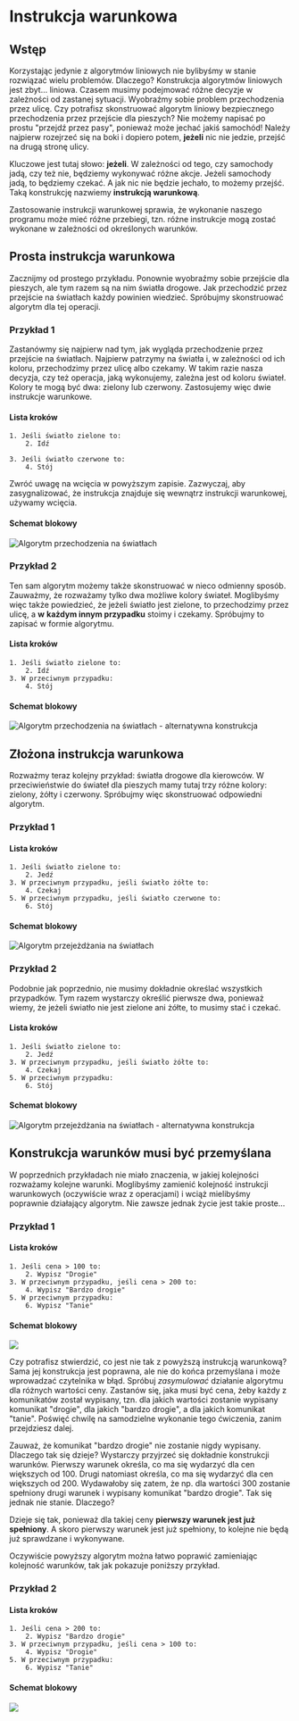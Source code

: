 # Instrukcja warunkowa

## Wstęp

Korzystając jedynie z algorytmów liniowych nie bylibyśmy w stanie rozwiązać wielu problemów. Dlaczego? Konstrukcja algorytmów liniowych jest zbyt... liniowa. Czasem musimy podejmować różne decyzje w zależności od zastanej sytuacji. Wyobraźmy sobie problem przechodzenia przez ulicę. Czy potrafisz skonstruować algorytm liniowy bezpiecznego przechodzenia przez przejście dla pieszych? Nie możemy napisać po prostu "przejdź przez pasy", ponieważ może jechać jakiś samochód! Należy najpierw rozejrzeć się na boki i dopiero potem, **jeżeli** nic nie jedzie, przejść na drugą stronę ulicy.

Kluczowe jest tutaj słowo: **jeżeli**. W zależności od tego, czy samochody jadą, czy też nie, będziemy wykonywać różne akcje. Jeżeli samochody jadą, to będziemy czekać. A jak nic nie będzie jechało, to możemy przejść. Taką konstrukcję nazwiemy **instrukcją warunkową**.

Zastosowanie instrukcji warunkowej sprawia, że wykonanie naszego programu może mieć różne przebiegi, tzn. różne instrukcje mogą zostać wykonane w zależności od określonych warunków.

## Prosta instrukcja warunkowa

Zacznijmy od prostego przykładu. Ponownie wyobraźmy sobie przejście dla pieszych, ale tym razem są na nim światła drogowe. Jak przechodzić przez przejście na światłach każdy powinien wiedzieć. Spróbujmy skonstruować algorytm dla tej operacji.

### Przykład 1

Zastanówmy się najpierw nad tym, jak wygląda przechodzenie przez przejście na światłach. Najpierw patrzymy na światła i, w zależności od ich koloru, przechodzimy przez ulicę albo czekamy. W takim razie nasza decyzja, czy też operacja, jaką wykonujemy, zależna jest od koloru świateł. Kolory te mogą być dwa: zielony lub czerwony. Zastosujemy więc dwie instrukcje warunkowe.

#### Lista kroków

```
1. Jeśli światło zielone to:
    2. Idź
    
3. Jeśli światło czerwone to:
    4. Stój
```

Zwróć uwagę na wcięcia w powyższym zapisie. Zazwyczaj, aby zasygnalizować, że instrukcja znajduje się wewnątrz instrukcji warunkowej, używamy wcięcia.

#### Schemat blokowy

![Algorytm przechodzenia na światłach](../.gitbook/assets/if_siwatla\_1.png)

### Przykład 2

Ten sam algorytm możemy także skonstruować w nieco odmienny sposób. Zauważmy, że rozważamy tylko dwa możliwe kolory świateł. Moglibyśmy więc także powiedzieć, że jeżeli światło jest zielone, to przechodzimy przez ulicę, a **w** **każdym innym przypadku** stoimy i czekamy. Spróbujmy to zapisać w formie algorytmu.

#### Lista kroków

```
1. Jeśli światło zielone to:
    2. Idź
3. W przeciwnym przypadku:
    4. Stój
```

#### Schemat blokowy

![Algorytm przechodzenia na światłach - alternatywna konstrukcja](../.gitbook/assets/if_swiatla\_2.png)

## Złożona instrukcja warunkowa

Rozważmy teraz kolejny przykład: światła drogowe dla kierowców. W przeciwieństwie do świateł dla pieszych mamy tutaj trzy różne kolory: zielony, żółty i czerwony. Spróbujmy więc skonstruować odpowiedni algorytm.

### Przykład 1

#### Lista kroków

```
1. Jeśli światło zielone to:
    2. Jedź
3. W przeciwnym przypadku, jeśli światło żółte to:
    4. Czekaj
5. W przeciwnym przypadku, jeśli światło czerwone to:
    6. Stój
```

#### Schemat blokowy

![Algorytm przejeżdżania na światłach](../.gitbook/assets/if_swiatla3.png)

### Przykład 2

Podobnie jak poprzednio, nie musimy dokładnie określać wszystkich przypadków. Tym razem wystarczy określić pierwsze dwa, ponieważ wiemy, że jeżeli światło nie jest zielone ani żółte, to musimy stać i czekać.

#### Lista kroków

```
1. Jeśli światło zielone to: 
    2. Jedź
3. W przeciwnym przypadku, jeśli światło żółte to: 
    4. Czekaj
5. W przeciwnym przypadku: 
    6. Stój
```

#### Schemat blokowy

![Algorytm przejeżdżania na światłach - alternatywna konstrukcja](../.gitbook/assets/if_swiatla4.png)

## Konstrukcja warunków musi być przemyślana

W poprzednich przykładach nie miało znaczenia, w jakiej kolejności rozważamy kolejne warunki. Moglibyśmy zamienić kolejność instrukcji warunkowych (oczywiście wraz z operacjami) i wciąż mielibyśmy poprawnie działający algorytm. Nie zawsze jednak życie jest takie proste...

### Przykład 1

#### Lista kroków

```
1. Jeśli cena > 100 to:
    2. Wypisz "Drogie"
3. W przeciwnym przypadku, jeśli cena > 200 to:
    4. Wypisz "Bardzo drogie"
5. W przeciwnym przypadku:
    6. Wypisz "Tanie"
```

#### Schemat blokowy

![](../.gitbook/assets/if_cena1.png)

Czy potrafisz stwierdzić, co jest nie tak z powyższą instrukcją warunkową? Sama jej konstrukcja jest poprawna, ale nie do końca przemyślana i może wprowadzać czytelnika w błąd. Spróbuj _zasymulować_ działanie algorytmu dla różnych wartości ceny. Zastanów się, jaka musi być cena, żeby każdy z komunikatów został wypisany, tzn. dla jakich wartości zostanie wypisany komunikat "drogie", dla jakich "bardzo drogie", a dla jakich komunikat "tanie". Poświęć chwilę na samodzielne wykonanie tego ćwiczenia, zanim przejdziesz dalej.

Zauważ, że komunikat "bardzo drogie" nie zostanie nigdy wypisany. Dlaczego tak się dzieje? Wystarczy przyjrzeć się dokładnie konstrukcji warunków. Pierwszy warunek określa, co ma się wydarzyć dla cen większych od 100. Drugi natomiast określa, co ma się wydarzyć dla cen większych od 200. Wydawałoby się zatem, że np. dla wartości 300 zostanie spełniony drugi warunek i wypisany komunikat "bardzo drogie". Tak się jednak nie stanie. Dlaczego?

Dzieje się tak, ponieważ dla takiej ceny **pierwszy warunek jest już spełniony**. A skoro pierwszy warunek jest już spełniony, to kolejne nie będą już sprawdzane i wykonywane.

Oczywiście powyższy algorytm można łatwo poprawić zamieniając kolejność warunków, tak jak pokazuje poniższy przykład.

### Przykład 2

#### Lista kroków

```
1. Jeśli cena > 200 to:
    2. Wypisz "Bardzo drogie"
3. W przeciwnym przypadku, jeśli cena > 100 to: 
    4. Wypisz "Drogie"
5. W przeciwnym przypadku:
    6. Wypisz "Tanie"
```

#### Schemat blokowy

![](../.gitbook/assets/if_cena2.png)
